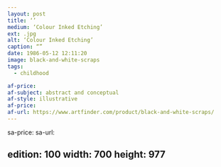 ```yaml
---
layout: post
title: ‘’
medium: ‘Colour Inked Etching’
ext: .jpg
alt: ‘Colour Inked Etching’
caption: “”
date: 1986-05-12 12:11:20
image: black-and-white-scraps
tags:
  - childhood

af-price:
af-subject: abstract and conceptual
af-style: illustrative
af-price:
af-url: https://www.artfinder.com/product/black-and-white-scraps/
---
```



sa-price:
sa-url:

edition: 100
width: 700
height: 977
---

